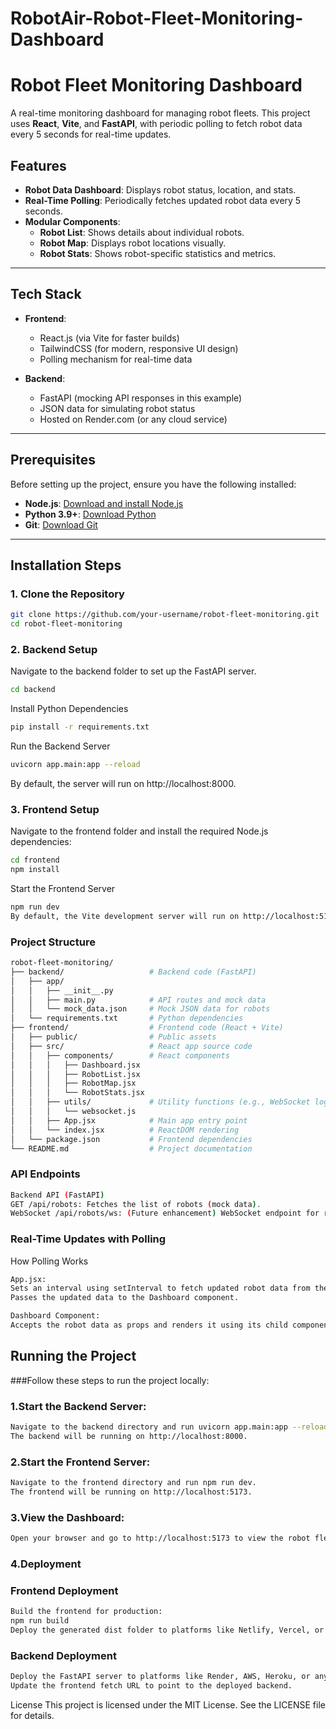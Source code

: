# RobotAir-Robot-Fleet-Monitoring-Dashboard
# Robot Fleet Monitoring Dashboard

A real-time monitoring dashboard for managing robot fleets. This project uses **React**, **Vite**, and **FastAPI**, with periodic polling to fetch robot data every 5 seconds for real-time updates.

## Features

- **Robot Data Dashboard**: Displays robot status, location, and stats.
- **Real-Time Polling**: Periodically fetches updated robot data every 5 seconds.
- **Modular Components**:
  - **Robot List**: Shows details about individual robots.
  - **Robot Map**: Displays robot locations visually.
  - **Robot Stats**: Shows robot-specific statistics and metrics.

---

## Tech Stack

- **Frontend**:
  - React.js (via Vite for faster builds)
  - TailwindCSS (for modern, responsive UI design)
  - Polling mechanism for real-time data

- **Backend**:
  - FastAPI (mocking API responses in this example)
  - JSON data for simulating robot status
  - Hosted on Render.com (or any cloud service)

---

## Prerequisites

Before setting up the project, ensure you have the following installed:

- **Node.js**: [Download and install Node.js](https://nodejs.org/)
- **Python 3.9+**: [Download Python](https://www.python.org/)
- **Git**: [Download Git](https://git-scm.com/)

---

## Installation Steps

### 1. Clone the Repository

```bash
git clone https://github.com/your-username/robot-fleet-monitoring.git
cd robot-fleet-monitoring
```

### 2. Backend Setup
Navigate to the backend folder to set up the FastAPI server.

``` bash
cd backend
```
Install Python Dependencies
```bash
pip install -r requirements.txt
```
Run the Backend Server
```bash
uvicorn app.main:app --reload
```
By default, the server will run on http://localhost:8000.

### 3. Frontend Setup
Navigate to the frontend folder and install the required Node.js dependencies:

```bash
cd frontend
npm install
```
Start the Frontend Server
```bash
npm run dev
By default, the Vite development server will run on http://localhost:5173.
```

### Project Structure
```bash
robot-fleet-monitoring/
├── backend/                   # Backend code (FastAPI)
│   ├── app/
│   │   ├── __init__.py
│   │   ├── main.py            # API routes and mock data
│   │   └── mock_data.json     # Mock JSON data for robots
│   └── requirements.txt       # Python dependencies
├── frontend/                  # Frontend code (React + Vite)
│   ├── public/                # Public assets
│   ├── src/                   # React app source code
│   │   ├── components/        # React components
│   │   │   ├── Dashboard.jsx
│   │   │   ├── RobotList.jsx
│   │   │   ├── RobotMap.jsx
│   │   │   └── RobotStats.jsx
│   │   ├── utils/             # Utility functions (e.g., WebSocket logic)
│   │   │   └── websocket.js
│   │   ├── App.jsx            # Main app entry point
│   │   └── index.jsx          # ReactDOM rendering
│   └── package.json           # Frontend dependencies
└── README.md                  # Project documentation

```
### API Endpoints
```bash
Backend API (FastAPI)
GET /api/robots: Fetches the list of robots (mock data).
WebSocket /api/robots/ws: (Future enhancement) WebSocket endpoint for real-time updates.
```
### Real-Time Updates with Polling
How Polling Works
```bash
App.jsx:
Sets an interval using setInterval to fetch updated robot data from the backend every 5 seconds.
Passes the updated data to the Dashboard component.

Dashboard Component:
Accepts the robot data as props and renders it using its child components (RobotList, RobotMap, RobotStats).
```
## Running the Project
###Follow these steps to run the project locally:

### 1.Start the Backend Server:
```bash
Navigate to the backend directory and run uvicorn app.main:app --reload.
The backend will be running on http://localhost:8000.
```
### 2.Start the Frontend Server:
```bash
Navigate to the frontend directory and run npm run dev.
The frontend will be running on http://localhost:5173.
```
### 3.View the Dashboard:
```bash
Open your browser and go to http://localhost:5173 to view the robot fleet monitoring dashboard.
```
### 4.Deployment
### Frontend Deployment
```bash
Build the frontend for production:
npm run build
Deploy the generated dist folder to platforms like Netlify, Vercel, or GitHub Pages.
```
### Backend Deployment
```bash
Deploy the FastAPI server to platforms like Render, AWS, Heroku, or any other cloud service.
Update the frontend fetch URL to point to the deployed backend.
```


License
This project is licensed under the MIT License. See the LICENSE file for details.
